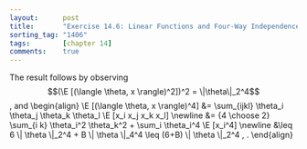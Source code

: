 ```yaml
---
layout:      post
title:       "Exercise 14.6: Linear Functions and Four-Way Independence"
sorting_tag: "1406"
tags:        [chapter 14]
comments:    true
---
```


The result follows by observing
$$(\E [(\langle \theta, x \rangle)^2])^2 = \|\theta\|_2^4$$, and
\begin{align}
  \E [(\langle \theta, x \rangle)^4]
  &=
  \sum\_{ijkl}
    \theta\_i \theta\_j \theta\_k \theta\_l
    \E [x\_i x\_j x\_k x\_l]
  \newline
  &=
  {4 \choose 2}
  \sum\_{i k} \theta\_i^2 \theta\_k^2
  +
  \sum\_i \theta\_i^4 \E [x\_i^4]
  \newline
  &\leq
  6 \\| \theta \\|\_2^4
  +
  B \\| \theta \\|\_4^4
  \leq
  (6+B) \\| \theta \\|\_2^4
  \, .
\end{align}

